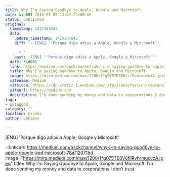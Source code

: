 ```yaml
---
title: Why I’m Saying Goodbye to Apple, Google and Microsoft
date: &id001 2015-03-02 13:07:22+00:00
status: published
original:
  timestamp: 1425301642
  data:
    update_timestamp: 1425301642
    diff: '- [ENG] ''Porqué digo adios a Apple, Google y Microsoft''

      + '
    past: '[ENG] ''Porqué digo adios a Apple, Google y Microsoft'''
  date: *id001
  link: https://medium.com/backchannel/why-i-m-saying-goodbye-to-apple-google-and-microsoft-78af12071bd
  title: Why I’m Saying Goodbye to Apple, Google and Microsoft
  image: https://miro.medium.com/max/1200/1*g075TE8V6filRvhrmucvzA.jpeg
  sitename: Medium
  siteicon: https://cdn-static-1.medium.com/_/fp/icons/favicon-rebrand-medium.3Y6xpZ-0FSdWDnPM3hSBIA.ico
  siteurl: https://medium.com
  description: I’m done sending my money and data to corporations I don’t trust
tags:
- untagged
category: ''
location: España
author: vokimon

---
```

[ENG] 'Porqué digo adios a Apple, Google y Microsoft'

:::linkcard https://medium.com/backchannel/why-i-m-saying-goodbye-to-apple-google-and-microsoft-78af12071bd image="https://miro.medium.com/max/1200/1*g075TE8V6filRvhrmucvzA.jpeg" title='Why I’m Saying Goodbye to Apple, Google and Microsoft'
    I’m done sending my money and data to corporations I don’t trust

